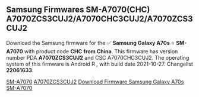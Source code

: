 <h2>Samsung Firmwares SM-A7070(CHC) A7070ZCS3CUJ2/A7070CHC3CUJ2/A7070ZCS3CUJ2</h2>
Download the Samsung firmware for the ✅ <strong>Samsung Galaxy A70s </strong> ⭐ <strong>SM-A7070</strong> with product code <strong>CHC</strong> <strong> from China</strong>. This firmware has version number PDA <strong>A7070ZCS3CUJ2</strong> and CSC A7070CHC3CUJ2. The operating system of this firmware is Android R , with build date 2021-10-27. Changelist <strong>22061633</strong>.


[SM-A7070](https://samfirm.shop/samsung/model/SM-A7070)
[A7070ZCS3CUJ2](https://samfirm.shop/samsung/pda/A7070ZCS3CUJ2)
[Download Firmware Samsung Galaxy A70s SM-A7070](https://samfirm.shop/samsung/firmware/468658)
